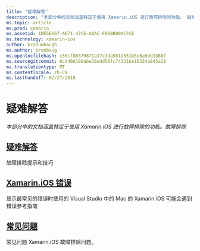 ```yaml
---
title: "疑难解答"
description: "本部分中的文档涵盖特定于使用 Xamarin.iOS 进行故障排除的功能。 疑难解答"
ms.topic: article
ms.prod: xamarin
ms.assetid: 1DE5E667-A671-47CE-A0AC-F0D8B00ACFCE
ms.technology: xamarin-ios
author: bradumbaugh
ms.author: brumbaug
ms.openlocfilehash: c58cf88379871a17c3da501d551b5e6a9dd3380f
ms.sourcegitcommit: 6cd40d190abe38edd50fc74331be15324a845a28
ms.translationtype: MT
ms.contentlocale: zh-CN
ms.lasthandoff: 02/27/2018
---
```

# <a name="troubleshooting"></a>疑难解答

_本部分中的文档涵盖特定于使用 Xamarin.iOS 进行故障排除的功能。故障排除_

<a name="Troubleshooting" />


##  <a name="troubleshootingiostroubleshootingtroubleshootingmd"></a>[疑难解答](~/ios/troubleshooting/troubleshooting.md)

故障排除提示和技巧

 <a name="Xamarin.Android_Errors_Reference" />


##  <a name="xamarinios-errorsiostroubleshootingmtouch-errorsmd"></a>[Xamarin.iOS 错误](~/ios/troubleshooting/mtouch-errors.md)

显示最常见的错误时使用的 Visual Studio 中的 Mac 的 Xamarin.iOS 可能会遇到错误参考指南

## <a name="frequently-asked-questionsquestionsindexmd"></a>[常见问题](questions/index.md)
常见问题 Xamarin.iOS 故障排除问题。
